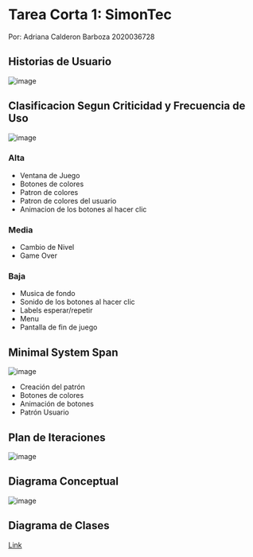 # Tarea Corta 1: SimonTec

Por: Adriana Calderon Barboza 2020036728

## Historias de Usuario

![image](https://user-images.githubusercontent.com/62965634/116593032-e51c2d80-a8dd-11eb-9123-eb26e183d032.png)

## Clasificacion Segun Criticidad y Frecuencia de Uso

![image](https://user-images.githubusercontent.com/62965634/116593414-4c39e200-a8de-11eb-9a1f-219d33e47c74.png)


### Alta

- Ventana de Juego
- Botones de colores
- Patron de colores
- Patron de colores del usuario
- Animacion de los botones al hacer clic

### Media

- Cambio de Nivel
- Game Over

### Baja

- Musica de fondo
- Sonido de los botones al hacer clic 
- Labels esperar/repetir
- Menu
- Pantalla de fin de juego

## Minimal System Span

![image](https://user-images.githubusercontent.com/62965634/116593548-6ffd2800-a8de-11eb-974e-fa4d906e4736.png)

- Creación del patrón
- Botones de colores
- Animación de botones
- Patrón Usuario

## Plan de Iteraciones

![image](https://user-images.githubusercontent.com/62965634/116358978-7ba3fe00-a7bb-11eb-801f-262ace9b9e59.png)

## Diagrama Conceptual

![image](https://user-images.githubusercontent.com/62965634/116359510-1b618c00-a7bc-11eb-9665-2173734ae6dc.png)

## Diagrama de Clases


[Link](url) 
